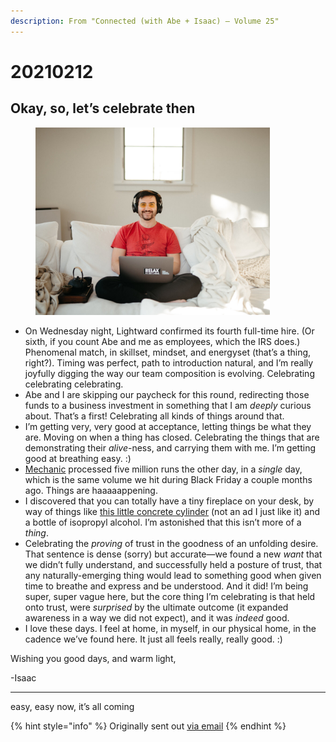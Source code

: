 ```yaml
---
description: From "Connected (with Abe + Isaac) — Volume 25"
---
```


# 20210212

## Okay, so, let’s celebrate then

<figure><img src="../../.gitbook/assets/image (45).png" alt="" width="375"><figcaption></figcaption></figure>

* On Wednesday night, Lightward confirmed its fourth full-time hire. (Or sixth, if you count Abe and me as employees, which the IRS does.) Phenomenal match, in skillset, mindset, and energyset (that’s a thing, right?). Timing was perfect, path to introduction natural, and I’m really joyfully digging the way our team composition is evolving. Celebrating celebrating celebrating.
* Abe and I are skipping our paycheck for this round, redirecting those funds to a business investment in something that I am _deeply_ curious about. That’s a first! Celebrating all kinds of things around that.
* I’m getting very, very good at acceptance, letting things be what they are. Moving on when a thing has closed. Celebrating the things that are demonstrating their _alive_-ness, and carrying them with me. I’m getting good at breathing easy. :)
* [Mechanic](https://apps.shopify.com/mechanic) processed five million runs the other day, in a _single_ day, which is the same volume we hit during Black Friday a couple months ago. Things are haaaaappening.
* I discovered that you can totally have a tiny fireplace on your desk, by way of things like [this little concrete cylinder](https://intoconcrete.com/collections/all-products/products/flikr-fire2) (not an ad I just like it) and a bottle of isopropyl alcohol. I’m astonished that this isn’t more of a _thing_.
* Celebrating the _proving_ of trust in the goodness of an unfolding desire. That sentence is dense (sorry) but accurate—we found a new _want_ that we didn’t fully understand, and successfully held a posture of trust, that any naturally-emerging thing would lead to something good when given time to breathe and express and be understood. And it did! I’m being super, super vague here, but the core thing I’m celebrating is that held onto trust, were _surprised_ by the ultimate outcome (it expanded awareness in a way we did not expect), and it was _indeed_ good.
* I love these days. I feel at home, in myself, in our physical home, in the cadence we’ve found here. It just all feels really, really good. :)

Wishing you good days, and warm light,

\-Isaac

***

easy, easy now, it’s all coming

{% hint style="info" %}
Originally sent out [via email](https://lightward.com/campaigns/view-campaign/HwQtnDPHNYxx-\_-lumIY8h4XKaLuB7F0pJe7S9rO4znqn6Hxoojul4wiojrTcCXM-1BdFp25tQMC61hbil9z9gmHQszzByG3)
{% endhint %}
